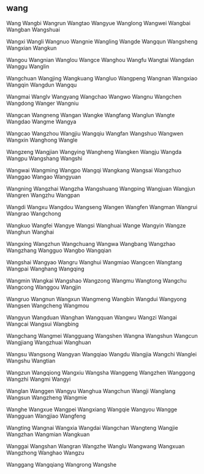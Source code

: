 wang
---

Wang Wangbi Wangrun Wangtao Wangyue Wanglong Wangwei Wangbai Wangban Wangshuai

Wangxi Wangli Wangnuo Wangnie Wangling Wangde Wangqun Wangsheng Wangxian Wangkun

Wangou Wangnian Wanglou Wangce Wanghou Wangfu Wangtai Wangdan Wanggu Wanglin

Wangchuan Wangjing Wangkuang Wangluo Wangpeng Wangnan Wangxiao Wangqin Wangdun Wangqu

Wangmai Wanglv Wangyang Wangchao Wangwo Wangnu Wangchen Wangdong Wanger Wangniu

Wangcan Wangneng Wangan Wangke Wangfang Wanglun Wangte Wangdao Wangme Wangya

Wangcao Wangzhou Wangjiu Wangqiu Wangfan Wangshuo Wangwen Wangxin Wanghong Wangle

Wangzeng Wangjian Wangying Wangheng Wangken Wangju Wangda Wangpu Wangshang Wangshi

Wangwai Wangming Wangpo Wangqi Wangkang Wangsai Wangzhuo Wanggao Wangao Wangyuan

Wangning Wangzhai Wangzha Wangshuang Wangping Wangjuan Wangjun Wangren Wangzhu Wangpan

Wangdi Wangxu Wangdou Wangseng Wangen Wangfen Wangman Wangrui Wangrao Wangchong

Wangkuo Wangfei Wangye Wangsi Wanghuai Wange Wangyin Wangze Wanghun Wanghai

Wangxing Wangzhun Wangchuang Wangwa Wangbang Wangzhao Wangzhang Wangguo Wangbo   Wangqian

Wangshai Wangyao Wangru Wanghui Wangmiao Wangcen Wangtang Wangpai Wanghang Wangqing

Wangmin Wangkai Wangshao Wangzong Wangmu Wangtong Wangchu Wangcong Wanggou Wangjin

Wangruo Wangnun Wangxun Wangmeng Wangbin Wangdui Wangyong Wangsen Wangcheng Wangmou

Wangyun Wangduan Wanghan Wangquan Wangwu Wangzi Wangai Wangcai Wangsui Wangbing

Wangchang Wangmei Wangguang Wangshen Wangna Wangshun Wangcun Wangjiang Wangzhuai Wanghuan

Wangsu Wangsong Wangyan Wangqiao Wangdu Wangjia Wangchi Wanglei Wangshu Wangtian

Wangzun Wangqiong Wangxiu Wangsha Wanggeng Wangzhen Wanggong Wangzhi Wangmi Wangyi

Wanglan Wanggen Wangyu Wanghua Wangchun Wangji Wanglang Wangsun Wangzheng Wangmie

Wanghe Wangxue Wangpei Wangxiang Wangqie Wangyou Wangge Wangguan Wangjiao Wangfeng

Wangting Wangnai Wangxia Wangdai Wangchan Wangteng Wangjie Wangzhan Wangmian Wangkuan

Wanggai Wangshan Wangran Wangzhe Wanglu Wangwang Wangxuan Wangzhong Wanghao Wangzu

Wanggang Wangqiang Wangrong Wangshe 